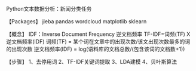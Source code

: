 Python文本数据分析：新闻分类任务

【Packages】
jieba
pandas
wordcloud
matplotlib
sklearn

【概念】
IDF：Inverse Document Frequency 逆文档频率
TF-IDF=词频(TF) X 逆文档频率(IDF)
词频(TF) = 某个词在文章中的出现次数/该文出现次数最多的词的出现次数
逆文档频率(IDF) = log(语料库的文档总数/(包含该词的文档数+1))

【步骤】
1、去停用词
2、TF-IDF关键词提取
3、LDA建模
4、贝叶斯算法


